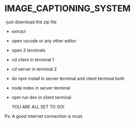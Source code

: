 # IMAGE_CAPTIONING_SYSTEM

-just download the zip file 
- extract
- open vscode or any other editor
- open 2 terminals
- cd client in terminal 1
- cd server in terminal 2
- do npm install in server terminal and client terminal both
- node index in server terminal
- npm run dev in client terminal

  YOU ARE ALL SET TO GO!

Ps: A good internet connection is must.
